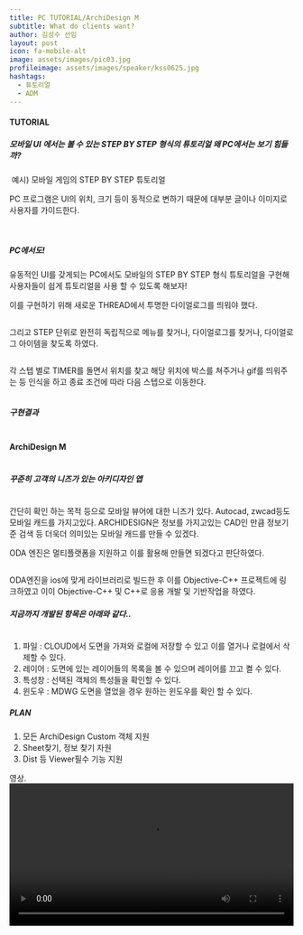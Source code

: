 ```yaml
---
title: PC TUTORIAL/ArchiDesign M
subtitle: What do clients want?
author: 김성수 선임
layout: post
icon: fa-mobile-alt
image: assets/images/pic03.jpg
profileimage: assets/images/speaker/kss0625.jpg
hashtags: 
  - 튜토리얼
  - ADM
---
```


#### TUTORIAL

##### 모바일 UI 에서는 볼 수 있는 STEP BY STEP 형식의 튜토리얼 왜 PC에서는 보기 힘들까?

<span class="image centered"><img src="{{ 'assets/images/post/kss0625/pic_01.png' | relative_url }}" alt="" /></span>
예시) 모바일 게임의 STEP BY STEP 튜토리얼

PC 프로그램은 UI의 위치, 크기 등이 동적으로 변하기 때문에 대부분 글이나 이미지로 사용자를 가이드한다.

<span class="image centered"><img src="{{ 'assets/images/post/kss0625/pic_02.png' | relative_url }}" alt="" /></span>
<span class="image centered"><img src="{{ 'assets/images/post/kss0625/pic_03.png' | relative_url }}" alt="" /></span>

##### PC에서도!
유동적인 UI를 갖게되는 PC에서도 모바일의 STEP BY STEP 형식 튜토리얼을 구현해 사용자들이 쉽게 튜토리얼을 사용 할 수 있도록 해보자!

이를 구현하기 위해 새로운 THREAD에서 투명한 다이얼로그를 띄워야 했다.

<span class="image centered"><img src="{{ 'assets/images/post/kss0625/pic_04.png' | relative_url }}" alt="" /></span>

그리고 STEP 단위로 완전히 독립적으로 메뉴를 찾거나, 다이얼로그를 찾거나, 다이얼로그 아이템을 찾도록 하였다.

<span class="image centered"><img src="{{ 'assets/images/post/kss0625/pic_05.png' | relative_url }}" alt="" /></span>

각 스텝 별로 TIMER를 돌면서 위치를 찾고 해당 위치에 박스를 쳐주거나 gif를 띄워주는 등 인식을 하고 종료 조건에 따라 다음 스텝으로 이동한다.

<span class="image centered"><img src="{{ 'assets/images/post/kss0625/pic_06.png' | relative_url }}" alt="" /></span>

##### 구현결과

<span class="image centered"><img src="{{ 'assets/images/post/kss0625/tutorial.gif' | relative_url }}" alt="" /></span>

#### ArchiDesign M

<span class="image centered"><img src="{{ 'assets/images/post/kss0625/pic_07.png' | relative_url }}" alt="" /></span>

##### 꾸준히 고객의 니즈가 있는 아키디자인 앱

<span class="image centered"><img src="{{ 'assets/images/post/kss0625/pic_08.png' | relative_url }}" alt="" /></span>

간단히 확인 하는 목적 등으로 모바일 뷰어에 대한 니즈가 있다. 
Autocad, zwcad등도 모바일 캐드를 가지고있다.
ARCHIDESIGN은 정보를 가지고있는 CAD인 만큼 정보기준 검색 등 더욱더 의미있는 모바일 캐드를 만들 수 있겠다.

ODA 엔진은 멀티플랫폼을 지원하고 이를 활용해 만들면 되겠다고 판단하였다.

<span class="image centered"><img src="{{ 'assets/images/post/kss0625/pic_09.png' | relative_url }}" alt="" /></span>

ODA엔진을 ios에 맞게 라이브러리로 빌드한 후 이를 Objective-C++ 프로젝트에 링크하였고 이이 Objective-C++ 및 C++로 응용 개발 및 기반작업을 하였다.

##### 지금까지 개발된 항목은 아래와 같다..

<span class="image centered"><img src="{{ 'assets/images/post/kss0625/pic_10.png' | relative_url }}" alt="" /></span>

1.	파일 : CLOUD에서 도면을 가져와 로컬에 저장할 수 있고 이를 열거나 로컬에서 삭제할 수 있다.
2.	레이어 : 도면에 있는 레이어들의 목록을 볼 수 있으며 레이어를 끄고 켤 수 있다.
3.	특성창 : 선택된 객체의 특성들을 확인할 수 있다.
4.	윈도우 : MDWG 도면을 열었을 경우 원하는 윈도우를 확인 할 수 있다.

##### PLAN
1.	모든 ArchiDesign Custom 객체 지원
2.	Sheet찾기, 정보 찾기 자원
3.	Dist 등 Viewer필수 기능 지원

영상.
<span class="image centered"><video src="{{ 'assets/images/post/kss0625/adm2.mp4' | relative_url }}" controls="controls" style="width:100%;"></video></span>